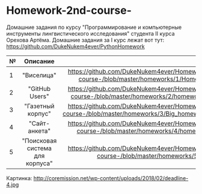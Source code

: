 # Homework-2nd-course-
Домашние задания по курсу "Программирование и компьютерные инструменты лингвистического исследования" студента II курса Орехова Артёма.
Домашние задания за I курс лежат вот тут: https://github.com/DukeNukem4ever/PythonHomework

| №  | Описание  |          Ссылка        |
| :---- |:--------:| -------:|
| 1      | "Виселица" | https://github.com/DukeNukem4ever/Homework-2nd-course-/blob/master/homeworks/1/Homework1.py |
|2      | "GitHub Users" | https://github.com/DukeNukem4ever/Homework-2nd-course-/blob/master/homeworks/2/homework2.ipynb |
|3      | "Газетный корпус"| https://github.com/DukeNukem4ever/Homework-2nd-course-/blob/master/homeworks/3/Big_homework.ipynb |
|4      | "Сайт-анкета" | https://github.com/DukeNukem4ever/Homework-2nd-course-/blob/master/homeworks/4/homework_3.py |
|5      | "Поисковая система для корпуса" | https://github.com/DukeNukem4ever/Homework-2nd-course-/blob/master/homeworks/5/hw55.py |

Картинка: http://coremission.net/wp-content/uploads/2018/02/deadline-4.jpg
